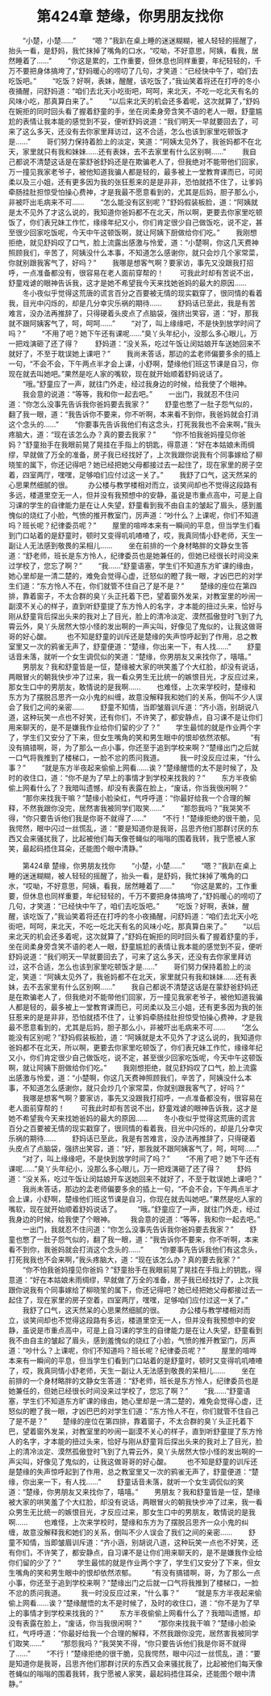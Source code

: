 # 　　第424章 楚缘，你男朋友找你
　　“小楚，小楚……”
　　“嗯？”我趴在桌上睡的迷迷糊糊，被人轻轻的摇醒了，抬头一看，是舒妈，我忙抹掉了嘴角的口水，“哎呦，不好意思，阿姨，看我，居然睡着了……”
　　“你这是累的，工作重要，但休息也同样重要，年纪轻轻的，千万不要把身体搞垮了，”舒妈暖心的唠叨了几句，才笑道：“已经快中午了，咱们去吃饭吧。”
　　“吃饭？好啊，表妹，醒醒，该吃饭了，”我讪笑着将还在打呼的冬小夜捅醒，问舒妈道：“咱们去北天小吃街吧，呵呵，来北天，不吃一吃北天有名的风味小吃，那真算白来了。”
　　“以后来北天的机会还多着呢，这次就算了，”舒妈在婉拒的同时回头看了握着舒童的手，坐在闵柔身旁含笑不语的老人一眼，舒童尴尬的表情让我本能的感觉到不妥，便听舒妈说道：“我们明天一早就要回去了，可来了这么多天，还没有去你家里拜访过，这不合适，怎么也该到家里吃顿饭才是……”
　　哥们努力保持着脸上的淡定，笑道：“阿姨太见外了，我爸妈都不在北天，家里就只有我和妹妹……还有表妹，去不去家里有什么区别啊……”
　　我自己都说不清楚这话是在蒙舒爸舒妈还是在欺骗老人了，但我绝对不能带他们回家，万一撞见我家老爷子，被他知道我骗人都是轻的，最多被上一堂教育课而已，可闵柔以及三小姐，还有更多因为我的张狂惹来的是是非非，恐怕就捂不住了，让爹妈牵肠挂肚担惊受怕操心费神，才是我最不愿意看到的，尤其是后妈，胆子那么小，非被吓出毛病来不可……
　　“怎么能没有区别呢？”舒妈假装板脸，道：“阿姨就是太不见外了才这么说的，我知道你爸妈都不在北天，所以啊，更要去你家里吃顿饭了，你们表兄妹工作忙，缘缘年纪又小，你们肯定很少自己做饭吃，说不定，甚至很少回家吃饭呢，今天中午这顿饭啊，就让阿姨下厨做给你们吃。”
　　我刚想拒绝，就见舒妈叹了口气，脸上流露出感激与怜爱，道：“小楚啊，你这几天费神照顾我们，辛苦了，阿姨没什么本事，不知道怎么感谢你，就只会炒几个家常菜，你就别跟我客气了，好吗？”
　　我哪是想客气啊？要家访，事先又没跟我打招呼，一点准备都没有，很容易在老人面前穿帮的！
　　可我此时却有苦说不出，舒童戏谑的眼神告诉我，这才是她不希望我今天来找她爸妈的最大的原因……
　　冬小夜似乎觉得这荒唐的谎言百分之百要被无情的现实戳穿了，很同情的看着我，目光中闪烁的，却是几分幸灾乐祸的期待……
　　舒妈话已至此，我是有苦难言，没办法再推辞了，只得硬着头皮点了点脑袋，强挤出笑容，道：“好，那我就不跟阿姨客气了，呵，呵呵……”
　　“对了，叫上缘缘吧，不是快到放学时间了吗？”
　　“不用了吧？她下午还有课呢……”臭丫头年纪小，没那么多心眼儿，万一把戏演砸了还了得？
　　舒妈道：“没关系，吃过午饭让闵姑娘开车送她回来不就好了，不至于耽误她上课吧？”
　　我尚未答话，那边的孟老师偏要多余的插上一句，“不会不会，下午两点半才会上课，小舒啊，楚缘他们班这节课是自习，你现在就去叫她吧。”果然是吃人家的嘴软，现在就开始顺着舒妈说话了。
　　“哦。”舒童应了一声，就往门外走，经过我身边的时候，给我使了个眼神。
　　我会意的说道：“等等，我和你一起去吧。”
　　一出门，我就忍不住问道：“你怎么没事先告诉我你爸妈要去我家？”
　　舒童也憋了一肚子怨气似的，翻了我一眼，道：“我告诉你不要来，你不听啊，本来看不到你，我爸妈就会打消这个念头的……”
　　“你要事先告诉我他们有这念头，打死我我也不会来啊，”我头疼脑大，道：“现在该怎么办？真的要去我家？”
　　“你不怕我爸妈撞见你爸妈？”舒童抬手在我眼前晃了晃挂在手指上的钥匙，得意道：“好在本姑娘未雨绸缪，早就做了万全的准备，房子我已经找好了，上次我跟你说我有个同事嫁给了柳晓笙的属下，你还记得吧？她已经把她父母都接过去一起住了，现在家里的房子空着，四室两厅，嘿嘿，足够咱们应付过这一关了。”
　　我舒了口气，这天然呆的心思果然细腻的很。
　　办公楼与教学楼相对而立，谈笑间却也不觉得这段路有多远，楼道里空无一人，但并没有我预想中的安静，虽说是市重点高中，可是上自习课的学生的自律能力是在让人失望，舒童看到我不由自主的皱起了眉头，感到羞愧似的烧红了小脸，气愤的推开教室门，厉声道：“吵什么？上课呢，你们不知道吗？班长呢？纪律委员呢？”
　　屋里的喧哗本来有一瞬间的平息，但当学生们看到门口站着的是舒童时，顿时又变得叽叽喳喳了，哎，我真同情小舒老师，天生一副让人无法感到敬畏的呆相儿……
　　坐在前排的一个身材略胖的文静女生答道：“舒老师，班长是东方怜人，纪律委员也是她兼任的，但她已经很长时间没来过学校了，您忘了啊？”
　　“我……”舒童语塞，学生们不知道东方旷课的缘由，她心里却是一清二楚的，难免会觉得心虚，迁怒似的瞪了我一眼，才凶巴巴的对学生们道：“东方怜人不在，你们就管不住自己了是不是？”
　　楚缘的座位在第四排，靠着窗子，不太合群的臭丫头正托着下巴，望着窗外发呆，对教室里的吵闹一副漠不关心的样子，直到听舒童提了东方怜人的名字，才本能的扭过头来，恰好与刚从舒童背后探出头来的我对上了目光，脸上的清冷淡定、漠然孤傲登时飞到了九霄云外，臭丫头居然大惊小怪的发出啊的一声尖叫，好像见了鬼似的，让我这做哥哥的好心酸。
　　也不知是舒童的训斥还是楚缘的失声惊呼起到了作用，总之教室里又一次的鸦雀无声了，舒童便道：“楚缘，你出来一下，有人找……”
　　舒童话音未落，就听一个女生调侃似的笑道：“楚缘，你男朋友又来找你了，嘻嘻。”
　　男朋友？我和舒童皆是一怔，楚缘被大家的哄笑羞了个大红脸，却没有说话，两眼冒火的朝我快步冲了过来，我一看众男生无比统一的嫉恨目光，才反应过来，那女生口中的男朋友，敢情说的是我啊……
　　也难怪，上次来学校时，楚缘和东方为了摆脱吕思齐一众小鬼的纠缠，故意没解释我和她们的关系，倒叫不少人误会了我们之间的亲密……
　　舒童不知情，当即皱眉训斥道：“齐小涵，别胡说八道，这种玩笑一点也不好笑，还有你们，不许笑了，都安静点，自习课不是让你们用来聊天的，是不是嫌我作业给你们留的少了？”
　　学生最怵的就是作业两个字了，学生们又安分了下来，但女生嘴角的笑和男生眼中的恨却依然浓郁。
　　“有没有搞错啊，哥，为了那么一点小事，你还至于追到学校来啊？”楚缘出门之后就一口气将我推到了楼梯口，一脸不忿的质问我道。
　　我一时没反应过来，“什么事？”
　　“就是东方半夜起来偷偷上网看……诶？”楚缘醒悟的太不是时候了，及时的收住口，道：“你不是为了早上的事情才到学校来找我的？”
　　东方半夜偷偷上网看什么了？我暗叫遗憾，却没有表露在脸上，“废话，你当我很闲啊？”
　　“那你来找我干嘛？”楚缘小脸染红，气呼呼道：“你最好给我一个合理的解释，不然我跟你没完，居然害我被同学们取笑……”
　　“那怨我吗？”我哭笑不得，“你只要告诉他们我是你哥不就得了……”
　　“不行！”楚缘拒绝的很干脆，见我愕然，眼中闪过一丝慌乱，道：“要是知道你是我哥，吕思齐他们那群讨厌的东西又会来骚扰我了，比起被他们每天像苍蝇似的嗡嗡的围着我转，我宁愿被人家笑，最起码捂住耳朵，还能图个眼中清静。”

　　第424章 楚缘，你男朋友找你
　　“小楚，小楚……”
　　“嗯？”我趴在桌上睡的迷迷糊糊，被人轻轻的摇醒了，抬头一看，是舒妈，我忙抹掉了嘴角的口水，“哎呦，不好意思，阿姨，看我，居然睡着了……”
　　“你这是累的，工作重要，但休息也同样重要，年纪轻轻的，千万不要把身体搞垮了，”舒妈暖心的唠叨了几句，才笑道：“已经快中午了，咱们去吃饭吧。”
　　“吃饭？好啊，表妹，醒醒，该吃饭了，”我讪笑着将还在打呼的冬小夜捅醒，问舒妈道：“咱们去北天小吃街吧，呵呵，来北天，不吃一吃北天有名的风味小吃，那真算白来了。”
　　“以后来北天的机会还多着呢，这次就算了，”舒妈在婉拒的同时回头看了握着舒童的手，坐在闵柔身旁含笑不语的老人一眼，舒童尴尬的表情让我本能的感觉到不妥，便听舒妈说道：“我们明天一早就要回去了，可来了这么多天，还没有去你家里拜访过，这不合适，怎么也该到家里吃顿饭才是……”
　　哥们努力保持着脸上的淡定，笑道：“阿姨太见外了，我爸妈都不在北天，家里就只有我和妹妹……还有表妹，去不去家里有什么区别啊……”
　　我自己都说不清楚这话是在蒙舒爸舒妈还是在欺骗老人了，但我绝对不能带他们回家，万一撞见我家老爷子，被他知道我骗人都是轻的，最多被上一堂教育课而已，可闵柔以及三小姐，还有更多因为我的张狂惹来的是是非非，恐怕就捂不住了，让爹妈牵肠挂肚担惊受怕操心费神，才是我最不愿意看到的，尤其是后妈，胆子那么小，非被吓出毛病来不可……
　　“怎么能没有区别呢？”舒妈假装板脸，道：“阿姨就是太不见外了才这么说的，我知道你爸妈都不在北天，所以啊，更要去你家里吃顿饭了，你们表兄妹工作忙，缘缘年纪又小，你们肯定很少自己做饭吃，说不定，甚至很少回家吃饭呢，今天中午这顿饭啊，就让阿姨下厨做给你们吃。”
　　我刚想拒绝，就见舒妈叹了口气，脸上流露出感激与怜爱，道：“小楚啊，你这几天费神照顾我们，辛苦了，阿姨没什么本事，不知道怎么感谢你，就只会炒几个家常菜，你就别跟我客气了，好吗？”
　　我哪是想客气啊？要家访，事先又没跟我打招呼，一点准备都没有，很容易在老人面前穿帮的！
　　可我此时却有苦说不出，舒童戏谑的眼神告诉我，这才是她不希望我今天来找她爸妈的最大的原因……
　　冬小夜似乎觉得这荒唐的谎言百分之百要被无情的现实戳穿了，很同情的看着我，目光中闪烁的，却是几分幸灾乐祸的期待……
　　舒妈话已至此，我是有苦难言，没办法再推辞了，只得硬着头皮点了点脑袋，强挤出笑容，道：“好，那我就不跟阿姨客气了，呵，呵呵……”
　　“对了，叫上缘缘吧，不是快到放学时间了吗？”
　　“不用了吧？她下午还有课呢……”臭丫头年纪小，没那么多心眼儿，万一把戏演砸了还了得？
　　舒妈道：“没关系，吃过午饭让闵姑娘开车送她回来不就好了，不至于耽误她上课吧？”
　　我尚未答话，那边的孟老师偏要多余的插上一句，“不会不会，下午两点半才会上课，小舒啊，楚缘他们班这节课是自习，你现在就去叫她吧。”果然是吃人家的嘴软，现在就开始顺着舒妈说话了。
　　“哦。”舒童应了一声，就往门外走，经过我身边的时候，给我使了个眼神。
　　我会意的说道：“等等，我和你一起去吧。”
　　一出门，我就忍不住问道：“你怎么没事先告诉我你爸妈要去我家？”
　　舒童也憋了一肚子怨气似的，翻了我一眼，道：“我告诉你不要来，你不听啊，本来看不到你，我爸妈就会打消这个念头的……”
　　“你要事先告诉我他们有这念头，打死我我也不会来啊，”我头疼脑大，道：“现在该怎么办？真的要去我家？”
　　“你不怕我爸妈撞见你爸妈？”舒童抬手在我眼前晃了晃挂在手指上的钥匙，得意道：“好在本姑娘未雨绸缪，早就做了万全的准备，房子我已经找好了，上次我跟你说我有个同事嫁给了柳晓笙的属下，你还记得吧？她已经把她父母都接过去一起住了，现在家里的房子空着，四室两厅，嘿嘿，足够咱们应付过这一关了。”
　　我舒了口气，这天然呆的心思果然细腻的很。
　　办公楼与教学楼相对而立，谈笑间却也不觉得这段路有多远，楼道里空无一人，但并没有我预想中的安静，虽说是市重点高中，可是上自习课的学生的自律能力是在让人失望，舒童看到我不由自主的皱起了眉头，感到羞愧似的烧红了小脸，气愤的推开教室门，厉声道：“吵什么？上课呢，你们不知道吗？班长呢？纪律委员呢？”
　　屋里的喧哗本来有一瞬间的平息，但当学生们看到门口站着的是舒童时，顿时又变得叽叽喳喳了，哎，我真同情小舒老师，天生一副让人无法感到敬畏的呆相儿……
　　坐在前排的一个身材略胖的文静女生答道：“舒老师，班长是东方怜人，纪律委员也是她兼任的，但她已经很长时间没来过学校了，您忘了啊？”
　　“我……”舒童语塞，学生们不知道东方旷课的缘由，她心里却是一清二楚的，难免会觉得心虚，迁怒似的瞪了我一眼，才凶巴巴的对学生们道：“东方怜人不在，你们就管不住自己了是不是？”
　　楚缘的座位在第四排，靠着窗子，不太合群的臭丫头正托着下巴，望着窗外发呆，对教室里的吵闹一副漠不关心的样子，直到听舒童提了东方怜人的名字，才本能的扭过头来，恰好与刚从舒童背后探出头来的我对上了目光，脸上的清冷淡定、漠然孤傲登时飞到了九霄云外，臭丫头居然大惊小怪的发出啊的一声尖叫，好像见了鬼似的，让我这做哥哥的好心酸。
　　也不知是舒童的训斥还是楚缘的失声惊呼起到了作用，总之教室里又一次的鸦雀无声了，舒童便道：“楚缘，你出来一下，有人找……”
　　舒童话音未落，就听一个女生调侃似的笑道：“楚缘，你男朋友又来找你了，嘻嘻。”
　　男朋友？我和舒童皆是一怔，楚缘被大家的哄笑羞了个大红脸，却没有说话，两眼冒火的朝我快步冲了过来，我一看众男生无比统一的嫉恨目光，才反应过来，那女生口中的男朋友，敢情说的是我啊……
　　也难怪，上次来学校时，楚缘和东方为了摆脱吕思齐一众小鬼的纠缠，故意没解释我和她们的关系，倒叫不少人误会了我们之间的亲密……
　　舒童不知情，当即皱眉训斥道：“齐小涵，别胡说八道，这种玩笑一点也不好笑，还有你们，不许笑了，都安静点，自习课不是让你们用来聊天的，是不是嫌我作业给你们留的少了？”
　　学生最怵的就是作业两个字了，学生们又安分了下来，但女生嘴角的笑和男生眼中的恨却依然浓郁。
　　“有没有搞错啊，哥，为了那么一点小事，你还至于追到学校来啊？”楚缘出门之后就一口气将我推到了楼梯口，一脸不忿的质问我道。
　　我一时没反应过来，“什么事？”
　　“就是东方半夜起来偷偷上网看……诶？”楚缘醒悟的太不是时候了，及时的收住口，道：“你不是为了早上的事情才到学校来找我的？”
　　东方半夜偷偷上网看什么了？我暗叫遗憾，却没有表露在脸上，“废话，你当我很闲啊？”
　　“那你来找我干嘛？”楚缘小脸染红，气呼呼道：“你最好给我一个合理的解释，不然我跟你没完，居然害我被同学们取笑……”
　　“那怨我吗？”我哭笑不得，“你只要告诉他们我是你哥不就得了……”
　　“不行！”楚缘拒绝的很干脆，见我愕然，眼中闪过一丝慌乱，道：“要是知道你是我哥，吕思齐他们那群讨厌的东西又会来骚扰我了，比起被他们每天像苍蝇似的嗡嗡的围着我转，我宁愿被人家笑，最起码捂住耳朵，还能图个眼中清静。”
